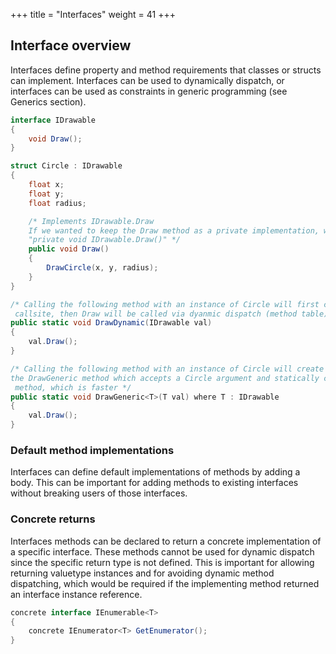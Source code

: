 +++
title = "Interfaces"
weight = 41
+++

## Interface overview

Interfaces define property and method requirements that classes or structs can implement. Interfaces can be used to dynamically dispatch, or interfaces can be used as constraints in generic programming (see Generics section).

```C#
interface IDrawable
{
	void Draw();
}

struct Circle : IDrawable
{
	float x;
	float y;
	float radius;

	/* Implements IDrawable.Draw 
	If we wanted to keep the Draw method as a private implementation, we could have declared it as 
	"private void IDrawable.Draw()" */
	public void Draw()
	{
		DrawCircle(x, y, radius);
	}
}

/* Calling the following method with an instance of Circle will first cause boxing to occur at the
 callsite, then Draw will be called via dyanmic dispatch (method table) */
public static void DrawDynamic(IDrawable val)
{
	val.Draw();
}

/* Calling the following method with an instance of Circle will create a specialized instance of 
the DrawGeneric method which accepts a Circle argument and statically calls the Circle.Draw
 method, which is faster */
public static void DrawGeneric<T>(T val) where T : IDrawable
{
	val.Draw();
}
```

### Default method implementations
Interfaces can define default implementations of methods by adding a body. This can be important for adding methods to existing interfaces without breaking users of those interfaces.

### Concrete returns
Interfaces methods can be declared to return a concrete implementation of a specific interface. These methods cannot be used for dynamic dispatch since the specific return type is not defined. This is important for allowing returning valuetype instances and for avoiding dynamic method dispatching, which would be required if the implementing method returned an interface instance reference.

```C#
concrete interface IEnumerable<T>
{
    concrete IEnumerator<T> GetEnumerator();
}
```
